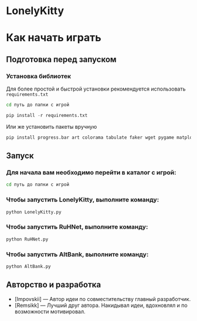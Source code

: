 # LonelyKitty



# Как начать играть
## Подготовка перед запуском
### Установка библиотек
Для более простой и быстрой установки рекомендуется использовать ```requirements.txt```
  ```cmd
cd путь до папки с игрой
```

  ```python
pip install -r requirements.txt
```
                          
Или же установить пакеты вручную 
  ```python
pip install progress.bar art colorama tabulate faker wget pygame matplotlib
```

## Запуск
### Для начала вам необходимо перейти в каталог с игрой:
```cmd
cd путь до папки с игрой
```
### Чтобы запустить LonelyKitty, выполните команду:

```cmd
python LonelyKitty.py
```
### Чтобы запустить RuHNet, выполните команду:
```cmd
python RuHNet.py
```
### Чтобы запустить AltBank, выполните команду:
```cmd
python AltBank.py
```



## Авторство и разработка
- [Impovskii] — Автор идеи по совместительству главный разработчик.
- [Remsikk] — Лучший друг автора. Накидывал идеи, вдохновлял и по возможности мотивировал.
